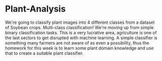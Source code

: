 # Plant-Analysis
We're going to classify plant images into 4 different classes from a dataset of Soybean crops. Multi-class classification! We're moving up from simple binary classification tasks. This is a very lucrative area, agriculture is one of the last sectors to get disrupted with machine learning. A simple classifier is something many farmers are not aware of as even a possibility, thus the homework for this week is to learn some plant domain knowledge and use that to create a suitable plant classifier.
